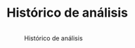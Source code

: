 # Histórico de análisis

<figure><img src=".gitbook/assets/historico2.png" alt=""><figcaption><p>Histórico de análisis</p></figcaption></figure>
